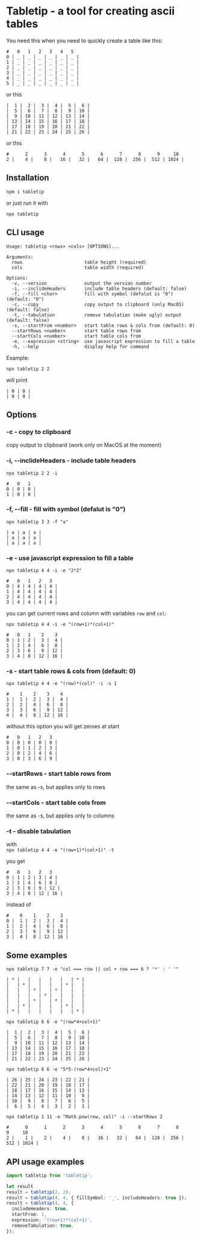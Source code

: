 # Tabletip - a tool for creating ascii tables

You need this when you need to quickly create a table like this:

```text
#   0   1   2   3   4   5
0 | _ | _ | _ | _ | _ | _ |
1 | _ | _ | _ | _ | _ | _ |
2 | _ | _ | _ | _ | _ | _ |
3 | _ | _ | _ | _ | _ | _ |
4 | _ | _ | _ | _ | _ | _ |
5 | _ | _ | _ | _ | _ | _ |
```

or this

```text
|  1 |  2 |  3 |  4 |  5 |  6 |
|  5 |  6 |  7 |  8 |  9 | 10 |
|  9 | 10 | 11 | 12 | 13 | 14 |
| 13 | 14 | 15 | 16 | 17 | 18 |
| 17 | 18 | 19 | 20 | 21 | 22 |
| 21 | 22 | 23 | 24 | 25 | 26 |
```

or this

```text
#      2      3      4      5      6      7      8      9     10
2 |    4 |    8 |   16 |   32 |   64 |  128 |  256 |  512 | 1024 |
```

## Installation

`npm i tabletip`

or just run it with

`npx tabletip`

## CLI usage

```text
Usage: tabletip <rows> <cols> [OPTIONS]...

Arguments:
  rows                       table height (required)
  cols                       table width (required)

Options:
  -v, --version              output the version number
  -i, --inclideHeaders       include table headers (default: false)
  -f, --fill <char>          fill with symbol (defalut is "0") (default: "0")
  -c, --copy                 copy output to clipboard (only MacOS) (default: false)
  -t, --tabulation           remove tabulation (make ugly) output (default: false)
  -s, --startFrom <number>   start table rows & cols from (default: 0)
  --startRows <number>       start table rows from
  --startCols <number>       start table cols from
  -e, --expression <string>  use javascript expression to fill a table
  -h, --help                 display help for command
```

Example:

`npx tabletip 2 2`

will print

```text
| 0 | 0 |
| 0 | 0 |
```

## Options

### -c - copy to clipboard

copy output to clipboard (work only on MacOS at the moment)

### -i, --inclideHeaders - include table headers

`npx tabletip 2 2 -i`

```text
#   0   1
0 | 0 | 0 |
1 | 0 | 0 |
```

### -f, --fill - fill with symbol (defalut is "0")

`npx tabletip 3 3 -f "a"`

```text
| a | a | a |
| a | a | a |
| a | a | a |
```

### -e - use javascript expression to fill a table

`npx tabletip 4 4 -i -e "2*2"`

```text
#   0   1   2   3
0 | 4 | 4 | 4 | 4 |
1 | 4 | 4 | 4 | 4 |
2 | 4 | 4 | 4 | 4 |
3 | 4 | 4 | 4 | 4 |
```

you can get current rows and column with variables `row` and `col`:

`npx tabletip 4 4 -i -e "(row+1)*(col+1)"`

```text
#   0   1    2    3
0 | 1 | 2 |  3 |  4 |
1 | 2 | 4 |  6 |  8 |
2 | 3 | 6 |  9 | 12 |
3 | 4 | 8 | 12 | 16 |
```

### -s - start table rows & cols from (default: 0)

`npx tabletip 4 4 -e "(row)*(col)" -i -s 1`

```text
#    1    2    3    4
1 |  1 |  2 |  3 |  4 |
2 |  2 |  4 |  6 |  8 |
3 |  3 |  6 |  9 | 12 |
4 |  4 |  8 | 12 | 16 |
```

without this option you will get zeroes at start

```text
#   0   1   2   3
0 | 0 | 0 | 0 | 0 |
1 | 0 | 1 | 2 | 3 |
2 | 0 | 2 | 4 | 6 |
3 | 0 | 3 | 6 | 9 |
```

### --startRows - start table rows from

the same as -s, but applies only to rows

### --startCols - start table cols from

the same as -s, but applies only to columns

### -t - disable tabulation

with  
`npx tabletip 4 4 -e "(row+1)*(col+1)" -t`

you get

```text
#   0   1   2   3
0 | 1 | 2 | 3 | 4 |
1 | 2 | 4 | 6 | 8 |
2 | 3 | 6 | 9 | 12 |
3 | 4 | 8 | 12 | 16 |
```

instead of

```text
#    0    1    2    3
0 |  1 |  2 |  3 |  4 |
1 |  2 |  4 |  6 |  8 |
2 |  3 |  6 |  9 | 12 |
3 |  4 |  8 | 12 | 16 |
```

## Some examples

`npx tabletip 7 7 -e "col === row || col + row === 6 ? '*' : ' '"`

```text
| * |   |   |   |   |   | * |
|   | * |   |   |   | * |   |
|   |   | * |   | * |   |   |
|   |   |   | * |   |   |   |
|   |   | * |   | * |   |   |
|   | * |   |   |   | * |   |
| * |   |   |   |   |   | * |
```

`npx tabletip 6 6 -e "(row*4+col+1)"`

```text
|  1 |  2 |  3 |  4 |  5 |  6 |
|  5 |  6 |  7 |  8 |  9 | 10 |
|  9 | 10 | 11 | 12 | 13 | 14 |
| 13 | 14 | 15 | 16 | 17 | 18 |
| 17 | 18 | 19 | 20 | 21 | 22 |
| 21 | 22 | 23 | 24 | 25 | 26 |
```

`npx tabletip 6 6 -e "5*5-(row*4+col)+1"`

```text
| 26 | 25 | 24 | 23 | 22 | 21 |
| 22 | 21 | 20 | 19 | 18 | 17 |
| 18 | 17 | 16 | 15 | 14 | 13 |
| 14 | 13 | 12 | 11 | 10 |  9 |
| 10 |  9 |  8 |  7 |  6 |  5 |
|  6 |  5 |  4 |  3 |  2 |  1 |
```

`npx tabletip 1 11 -e "Math.pow(row, col)" -i --startRows 2`

```text
#      0      1      2      3      4      5      6      7      8      9     10
2 |    1 |    2 |    4 |    8 |   16 |   32 |   64 |  128 |  256 |  512 | 1024 |
```

## API usage examples

```ts
import tabletip from 'tabletip';

let result
result = tabletip(2, 2);
result = tabletip(4, 4, { fillSymbol: '_', includeHeaders: true });
result = tabletip(4, 4, {
  includeHeaders: true,
  startFrom: 1,
  expression: '(row+1)*(col+1)',
  removeTabulation: true,
});
```

